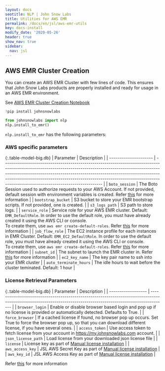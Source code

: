 ```yaml
---
layout: docs
seotitle: NLP | John Snow Labs
title: Utilities for AWS EMR
permalink: /docs/en/jsl/aws-emr-utils
key: docs-install
modify_date: '2020-05-26'
header: true
show_nav: true
sidebar:
  nav: jsl
---
```


<div class="main-docs" markdown="1"><div class="h3-box" markdown="1">

## AWS EMR Cluster Creation

You can create an AWS EMR Cluster with few lines of code. This ensures that John Snow Labs products are properly installed and ready for usage in an AWS EMR environment.

See [AWS EMR Cluster Creation Notebook](https://github.com/JohnSnowLabs/johnsnowlabs/tree/main/notebooks/create_emr_cluster.ipynb)

```python
!pip install johnsnowlabs

from johnsnowlabs import nlp
nlp.install_to_emr()
```

`nlp.install_to_emr` has the following parameters:

</div><div class="h3-box" markdown="1">

### AWS specific parameters

{:.table-model-big.db}
| Parameter              | Description                                                                                                                                                                                                                                                                                                                                                                |
| ---------------------- | -------------------------------------------------------------------------------------------------------------------------------------------------------------------------------------------------------------------------------------------------------------------------------------------------------------------------------------------------------------------------- |
| `boto_session`         | The Boto Session used to authorize requests to your AWS Account. If not provided, default session with environment variables is created. Refer [this](https://boto3.amazonaws.com/v1/documentation/api/latest/reference/core/session.html) for more information                                                                                                            |
| `bootstrap_bucket`     | S3 bucket to store your EMR bootstrap scripts. If not provided, one is created.                                                                                                                                                                                                                                                                                            |
| `s3_logs_path`         | S3 path to store logs.                                                                                                                                                                                                                                                                                                                                                     |
| `service_role`         | Service role for your AWS EMR cluster. Default: `EMR_DefaultRole`. In order to use the default role, you must have already created it using the AWS CLI or console. <br />To create them, use `aws emr create-default-roles`. Refer [this](https://docs.aws.amazon.com/cli/latest/reference/emr/create-default-roles.html) for more information                            |
| `job_flow_role`        | The EC2 instance profile for each instances in EMR Cluster. Default: `EMR_EC2_DefaultRole`. In order to use the default role, you must have already created it using the AWS CLI or console. <br />To create them, use `aws emr create-default-roles`. Refer [this](https://docs.aws.amazon.com/emr/latest/ManagementGuide/emr-iam-role-for-ec2.html) for more information |
| `subnet_id`            | The subnet to launch the EMR cluster in. Refer [this](https://docs.aws.amazon.com/emr/latest/ManagementGuide/emr-plan-vpc-subnet.html) for more information                                                                                                                                                                                                                |
| `ec2_key_name`         | The key pair name to ssh into your EMR cluster                                                                                                                                                                                                                                                                                                                             |
| `auto_terminate_hours` | The idle hours to wait before the cluster teminated. Default: 1 hour                                                                                                                                                                                                                                                                                                       |

</div><div class="h3-box" markdown="1">

### License Retrieval Parameters

{:.table-model-big.db}
| Parameter           | Description                                                                                                                                                         |
| ------------------- | ------------------------------------------------------------------------------------------------------------------------------------------------------------------- |
| `browser_login`     | Enable or disable browser based login and pop up if no license is provided or automatically detected. Defaults to True.                                             |
| `force_browser`     | If a cached license if found, no browser pop up occurs. Set True to force the browser pop up, so that you can download different license, if you have several ones. |
| `access_token`      | Use access token to fetch license from your account in https://my.johnsnowlabs.com account.                                                                         |
| `json_license_path` | Load license from your downloaded json license file                                                                                                                 |
| `license`           | License key as part of [Manual license installation](https://nlp.johnsnowlabs.com/docs/en/jsl/install_advanced#via-manually-defining-secrets)                       |
| `aws_access_key`    | JSL AWS Secret Key as part of [Manual license installation](https://nlp.johnsnowlabs.com/docs/en/jsl/install_advanced#via-manually-defining-secrets)                |
| `aws_key_id`        | JSL AWS Access Key as part of [Manual license installation](https://nlp.johnsnowlabs.com/docs/en/jsl/install_advanced#via-manually-defining-secrets)                |

Refer [this](https://nlp.johnsnowlabs.com/docs/en/jsl/install_advanced) for more information

</div></div>